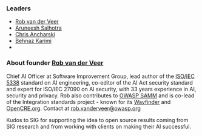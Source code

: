 ### Leaders
* [Rob van der Veer](mailto:rob.vanderveer@owasp.org)
* [Aruneesh Salhotra](mailto:aruneesh.salhotra@gmail.com)
* [Chris Ancharski](mailto:ancharskiadvisory@gmail.com)
* [Behnaz Karimi](mailto:Behnazkarimi91.bk67@gmail.com)
* 
### About founder [Rob van der Veer](https://www.linkedin.com/in/robvanderveer/)
Chief AI Officer at Software Improvement Group, lead author of the [ISO/IEC 5338](https://www.iso.org/standard/81118.html) standard on AI engineering, co-editor of the AI Act security standard and expert for ISO/IEC 27090 on AI security, with 33 years experience in AI, security and privacy. Rob also contributes to [OWASP SAMM](https://owaspsamm.org/guidance/agile/) and is co-lead of the Integration standards project - known for its [Wayfinder](https://owasp.org/www-project-integration-standards/) and [OpenCRE.org](https://www.opencre.org/). Contact at [rob.vanderveer@owasp.org](mailto:rob.vanderveer@owasp.org)

Kudos to SIG for supporting the idea to open source results coming from SIG research and from working with clients on making their AI successful.
